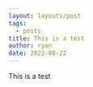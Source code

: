 ```yaml
---
layout: layouts/post
tags:
  - posts
title: This is a test
author: ryan
date: 2022-08-22
---
```

This is a test